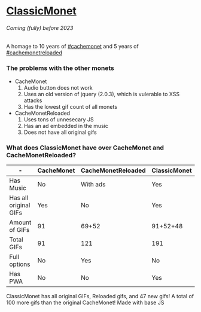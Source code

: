 # [ClassicMonet](https://ThaBluNate.github.io/ClassicMonet/)
###### Coming (fully) before 2023

A homage to 10 years of [#cachemonet](http://cachemonet.com) and 5 years of [#cachemonetreloaded](https://github.com/Yihwan/cache-monet-reloaded)

### The problems with the other monets
- CacheMonet
  1. Audio button does not work
  2. Uses an old version of jquery (2.0.3), which is vulerable to XSS attacks
  3. Has the lowest gif count of all monets
- CacheMonetReloaded
  1. Uses tons of unnesecary JS
  2. Has an ad embedded in the music
  3. Does not have all original gifs

### What does ClassicMonet have over CacheMonet and CacheMonetReloaded?
| - | CacheMonet | CacheMonetReloaded | ClassicMonet |
| ------------- | ------------- | ------------- | ------------- |
| Has Music  | No  | With ads  | Yes  |
| Has all original GIFs  | Yes  | No  | Yes |
| Amount of GIFs | 91  | 69+52  | 91+52+48 |
| Total GIFs | 91 | 121 | 191 |
| Full options | No | Yes  | No  |
| Has PWA | No | No  | Yes  |

ClassicMonet has all original GIFs, Reloaded gifs, and 47 new gifs!
A total of 100 more gifs than the original CacheMonet!
Made with base JS

